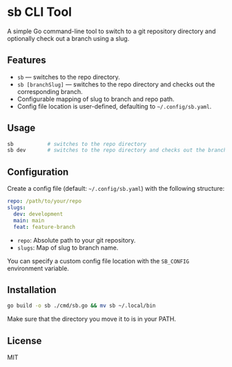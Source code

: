 # sb CLI Tool

A simple Go command-line tool to switch to a git repository directory and optionally check out a branch using a slug.

## Features
- `sb` — switches to the repo directory.
- `sb [branchSlug]` — switches to the repo directory and checks out the corresponding branch.
- Configurable mapping of slug to branch and repo path.
- Config file location is user-defined, defaulting to `~/.config/sb.yaml`.

## Usage

```sh
sb           # switches to the repo directory
sb dev       # switches to the repo directory and checks out the branch mapped to 'dev'
```

## Configuration

Create a config file (default: `~/.config/sb.yaml`) with the following structure:

```yaml
repo: /path/to/your/repo
slugs:
  dev: development
  main: main
  feat: feature-branch
```

- `repo`: Absolute path to your git repository.
- `slugs`: Map of slug to branch name.

You can specify a custom config file location with the `SB_CONFIG` environment variable.

## Installation

```sh
go build -o sb ./cmd/sb.go && mv sb ~/.local/bin
```

Make sure that the directory you move it to is in your PATH.

## License
MIT

